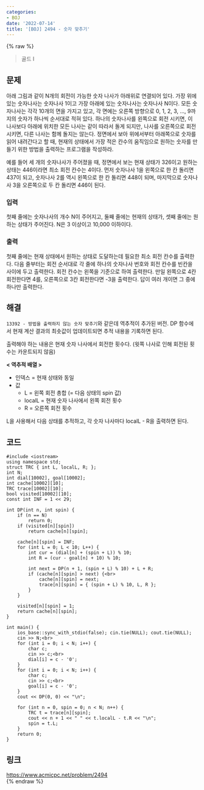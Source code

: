 ```yaml
---
categories:
- BOJ
date: '2022-07-14'
title: '[BOJ] 2494 - 숫자 맞추기'
---
```


{% raw %}
> 골드 I<br>

## 문제
아래 그림과 같이 N개의 회전이 가능한 숫자 나사가 아래위로 연결되어 있다. 가장 위에 있는 숫자나사는 숫자나사 1이고 가장 아래에 있는 숫자나사는 숫자나사 N이다. 모든 숫자나사는 각각 10개의 면을 가지고 있고, 각 면에는 오른쪽 방향으로 0, 1, 2, 3, …, 9까지의 숫자가 하나씩 순서대로 적혀 있다. 하나의 숫자나사를 왼쪽으로 회전 시키면, 이 나사보다 아래에 위치한 모든 나사는 같이 따라서 돌게 되지만, 나사를 오른쪽으로 회전시키면, 다른 나사는 함께 돌지는 않는다. 정면에서 보아 위에서부터 아래쪽으로 숫자를 읽어 내려간다고 할 때, 현재의 상태에서 가장 적은 칸수의 움직임으로 원하는 숫자를 만들기 위한 방법을 출력하는 프로그램을 작성하라.

예를 들어 세 개의 숫자나사가 주어졌을 때, 정면에서 보는 현재 상태가 326이고 원하는 상태는 446이라면 최소 회전 칸수는 4이다. 먼저 숫자나사 1을 왼쪽으로 한 칸 돌리면 437이 되고, 숫자나사 2를 역시 왼쪽으로 한 칸 돌리면 448이 되며, 마지막으로 숫자나사 3을 오른쪽으로 두 칸 돌리면 446이 된다.

### 입력
첫째 줄에는 숫자나사의 개수 N이 주어지고, 둘째 줄에는 현재의 상태가, 셋째 줄에는 원하는 상태가 주어진다. N은 3 이상이고 10,000 이하이다.

### 출력
첫째 줄에는 현재 상태에서 원하는 상태로 도달하는데 필요한 최소 회전 칸수를 출력한다. 다음 줄부터는 회전 순서대로 각 줄에 하나의 숫자나사 번호와 회전 칸수를 빈칸을 사이에 두고 출력한다. 회전 칸수는 왼쪽을 기준으로 하여 출력한다. 만일 왼쪽으로 4칸 회전한다면 4를, 오른쪽으로 3칸 회전한다면 -3을 출력한다. 답이 여러 개이면 그 중에 하나만 출력한다.

## 해결
`13392 - 방법을 출력하지 않는 숫자 맞추기`와 같은데 역추적이 추가된 버전. DP 함수에서 현재 계산 결과의 최솟값이 업데이트되면 추적 내용을 기록하면 된다.

출력해야 하는 내용은 현재 숫자 나사에서 회전한 횟수다. (윗쪽 나사로 인해 회전된 횟수는 카운트되지 않음)

**< 역추적 배열 >**
- 인덱스 = 현재 상태와 동일
- 값
	- L = 왼쪽 회전 총합 (= 다음 상태의 spin 값)
	- localL = 현재 숫자 나사에서 왼쪽 회전 횟수
	- R = 오른쪽 회전 횟수

L을 사용해서 다음 상태를 추적하고, 각 숫자 나사마다 localL - R을 출력하면 된다.

## 코드
```
#include <iostream>
using namespace std;
struct TRC { int L, localL, R; };
int N;
int dial[10002], goal[10002];
int cache[10002][10];
TRC trace[10002][10];
bool visited[10002][10];
const int INF = 1 << 29;

int DP(int n, int spin) {
	if (n == N)
		return 0;
	if (visited[n][spin])
		return cache[n][spin];

	cache[n][spin] = INF;
	for (int L = 0; L < 10; L++) {
		int cur = (dial[n] + (spin + L)) % 10;
		int R = (cur - goal[n] + 10) % 10;

		int next = DP(n + 1, (spin + L) % 10) + L + R;
		if (cache[n][spin] > next) {<br>
			cache[n][spin] = next;
			trace[n][spin] = { (spin + L) % 10, L, R };
		}
	}
	
	visited[n][spin] = 1;
	return cache[n][spin];
}

int main() {
	ios_base::sync_with_stdio(false); cin.tie(NULL); cout.tie(NULL);
	cin >> N;<br>
	for (int i = 0; i < N; i++) {
		char c;
		cin >> c;<br>
		dial[i] = c - '0';
	}
	for (int i = 0; i < N; i++) {
		char c;
		cin >> c;<br>
		goal[i] = c - '0';
	}
	cout << DP(0, 0) << "\n";

	for (int n = 0, spin = 0; n < N; n++) {
		TRC t = trace[n][spin];
		cout << n + 1 << " " << t.localL - t.R << "\n";
		spin = t.L;
	}
	return 0;
}
```

## 링크
https://www.acmicpc.net/problem/2494<br>
{% endraw %}